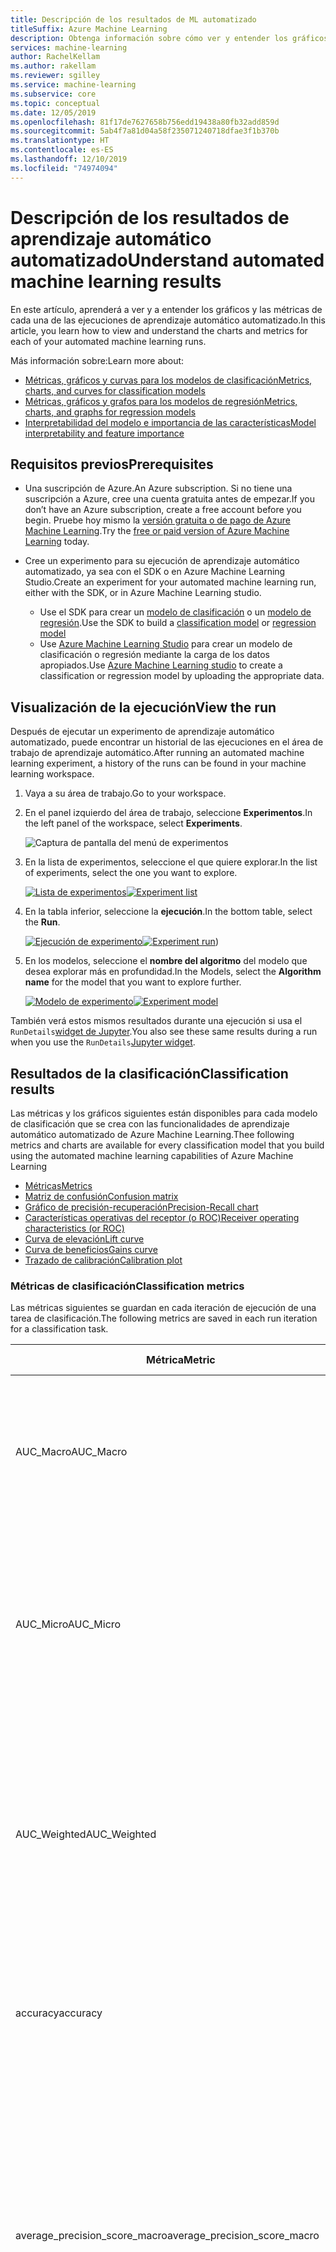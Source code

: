 ```yaml
---
title: Descripción de los resultados de ML automatizado
titleSuffix: Azure Machine Learning
description: Obtenga información sobre cómo ver y entender los gráficos y las métricas de cada una de las ejecuciones de aprendizaje automático automatizado.
services: machine-learning
author: RachelKellam
ms.author: rakellam
ms.reviewer: sgilley
ms.service: machine-learning
ms.subservice: core
ms.topic: conceptual
ms.date: 12/05/2019
ms.openlocfilehash: 81f17de7627658b756edd19438a80fb32add859d
ms.sourcegitcommit: 5ab4f7a81d04a58f235071240718dfae3f1b370b
ms.translationtype: HT
ms.contentlocale: es-ES
ms.lasthandoff: 12/10/2019
ms.locfileid: "74974094"
---
```

# <a name="understand-automated-machine-learning-results"></a><span data-ttu-id="3126a-103">Descripción de los resultados de aprendizaje automático automatizado</span><span class="sxs-lookup"><span data-stu-id="3126a-103">Understand automated machine learning results</span></span>

<span data-ttu-id="3126a-104">En este artículo, aprenderá a ver y a entender los gráficos y las métricas de cada una de las ejecuciones de aprendizaje automático automatizado.</span><span class="sxs-lookup"><span data-stu-id="3126a-104">In this article, you learn how to view and understand the charts and metrics for each of your automated machine learning runs.</span></span> 

<span data-ttu-id="3126a-105">Más información sobre:</span><span class="sxs-lookup"><span data-stu-id="3126a-105">Learn more about:</span></span>
+ [<span data-ttu-id="3126a-106">Métricas, gráficos y curvas para los modelos de clasificación</span><span class="sxs-lookup"><span data-stu-id="3126a-106">Metrics, charts, and curves for classification models</span></span>](#classification)
+ [<span data-ttu-id="3126a-107">Métricas, gráficos y grafos para los modelos de regresión</span><span class="sxs-lookup"><span data-stu-id="3126a-107">Metrics, charts, and graphs for regression models</span></span>](#regression)
+ [<span data-ttu-id="3126a-108">Interpretabilidad del modelo e importancia de las características</span><span class="sxs-lookup"><span data-stu-id="3126a-108">Model interpretability and feature importance</span></span>](#explain-model)

## <a name="prerequisites"></a><span data-ttu-id="3126a-109">Requisitos previos</span><span class="sxs-lookup"><span data-stu-id="3126a-109">Prerequisites</span></span>

* <span data-ttu-id="3126a-110">Una suscripción de Azure.</span><span class="sxs-lookup"><span data-stu-id="3126a-110">An Azure subscription.</span></span> <span data-ttu-id="3126a-111">Si no tiene una suscripción a Azure, cree una cuenta gratuita antes de empezar.</span><span class="sxs-lookup"><span data-stu-id="3126a-111">If you don’t have an Azure subscription, create a free account before you begin.</span></span> <span data-ttu-id="3126a-112">Pruebe hoy mismo la [versión gratuita o de pago de Azure Machine Learning](https://aka.ms/AMLFree).</span><span class="sxs-lookup"><span data-stu-id="3126a-112">Try the [free or paid version of Azure Machine Learning](https://aka.ms/AMLFree) today.</span></span>

* <span data-ttu-id="3126a-113">Cree un experimento para su ejecución de aprendizaje automático automatizado, ya sea con el SDK o en Azure Machine Learning Studio.</span><span class="sxs-lookup"><span data-stu-id="3126a-113">Create an experiment for your automated machine learning run, either with the SDK, or in Azure Machine Learning studio.</span></span>

    * <span data-ttu-id="3126a-114">Use el SDK para crear un [modelo de clasificación](how-to-auto-train-remote.md) o un [modelo de regresión](tutorial-auto-train-models.md).</span><span class="sxs-lookup"><span data-stu-id="3126a-114">Use the SDK to build a [classification model](how-to-auto-train-remote.md) or [regression model](tutorial-auto-train-models.md)</span></span>
    * <span data-ttu-id="3126a-115">Use [Azure Machine Learning Studio](how-to-create-portal-experiments.md) para crear un modelo de clasificación o regresión mediante la carga de los datos apropiados.</span><span class="sxs-lookup"><span data-stu-id="3126a-115">Use [Azure Machine Learning studio](how-to-create-portal-experiments.md) to create a classification or regression model by uploading the appropriate data.</span></span>

## <a name="view-the-run"></a><span data-ttu-id="3126a-116">Visualización de la ejecución</span><span class="sxs-lookup"><span data-stu-id="3126a-116">View the run</span></span>

<span data-ttu-id="3126a-117">Después de ejecutar un experimento de aprendizaje automático automatizado, puede encontrar un historial de las ejecuciones en el área de trabajo de aprendizaje automático.</span><span class="sxs-lookup"><span data-stu-id="3126a-117">After running an automated machine learning experiment, a history of the runs can be found in your machine learning workspace.</span></span> 

1. <span data-ttu-id="3126a-118">Vaya a su área de trabajo.</span><span class="sxs-lookup"><span data-stu-id="3126a-118">Go to your workspace.</span></span>

1. <span data-ttu-id="3126a-119">En el panel izquierdo del área de trabajo, seleccione **Experimentos**.</span><span class="sxs-lookup"><span data-stu-id="3126a-119">In the left panel of the workspace, select **Experiments**.</span></span>

   ![Captura de pantalla del menú de experimentos](./media/how-to-understand-automated-ml/azure-machine-learning-auto-ml-experiment-menu.png)

1. <span data-ttu-id="3126a-121">En la lista de experimentos, seleccione el que quiere explorar.</span><span class="sxs-lookup"><span data-stu-id="3126a-121">In the list of experiments, select the one you want to explore.</span></span>

   <span data-ttu-id="3126a-122">[![Lista de experimentos](./media/how-to-understand-automated-ml/azure-machine-learning-auto-ml-experiment-list.png)](./media/how-to-understand-automated-ml/azure-machine-learning-auto-ml-experiment-list-expanded.png)</span><span class="sxs-lookup"><span data-stu-id="3126a-122">[![Experiment list](./media/how-to-understand-automated-ml/azure-machine-learning-auto-ml-experiment-list.png)](./media/how-to-understand-automated-ml/azure-machine-learning-auto-ml-experiment-list-expanded.png)</span></span>

1. <span data-ttu-id="3126a-123">En la tabla inferior, seleccione la **ejecución**.</span><span class="sxs-lookup"><span data-stu-id="3126a-123">In the bottom table, select the **Run**.</span></span>

   <span data-ttu-id="3126a-124">[![Ejecución de experimento](./media/how-to-understand-automated-ml/azure-machine-learning-auto-ml-experiment-run.png)](./media/how-to-understand-automated-ml/azure-machine-learning-auto-ml-experiment-run-expanded.png)</span><span class="sxs-lookup"><span data-stu-id="3126a-124">[![Experiment run](./media/how-to-understand-automated-ml/azure-machine-learning-auto-ml-experiment-run.png)](./media/how-to-understand-automated-ml/azure-machine-learning-auto-ml-experiment-run-expanded.png))</span></span>

1. <span data-ttu-id="3126a-125">En los modelos, seleccione el **nombre del algoritmo** del modelo que desea explorar más en profundidad.</span><span class="sxs-lookup"><span data-stu-id="3126a-125">In the Models, select the **Algorithm name** for the model that you want to explore further.</span></span>

   <span data-ttu-id="3126a-126">[![Modelo de experimento](./media/how-to-understand-automated-ml/azure-machine-learning-auto-ml-experiment-model.png)](./media/how-to-understand-automated-ml/azure-machine-learning-auto-ml-experiment-model-expanded.png)</span><span class="sxs-lookup"><span data-stu-id="3126a-126">[![Experiment model](./media/how-to-understand-automated-ml/azure-machine-learning-auto-ml-experiment-model.png)](./media/how-to-understand-automated-ml/azure-machine-learning-auto-ml-experiment-model-expanded.png)</span></span>

<span data-ttu-id="3126a-127">También verá estos mismos resultados durante una ejecución si usa el `RunDetails`[widget de Jupyter](https://docs.microsoft.com/python/api/azureml-widgets/azureml.widgets?view=azure-ml-py).</span><span class="sxs-lookup"><span data-stu-id="3126a-127">You also see these same results during a run when you use the `RunDetails`[Jupyter widget](https://docs.microsoft.com/python/api/azureml-widgets/azureml.widgets?view=azure-ml-py).</span></span>

## <a name="classification"></a> <span data-ttu-id="3126a-128">Resultados de la clasificación</span><span class="sxs-lookup"><span data-stu-id="3126a-128">Classification results</span></span>

<span data-ttu-id="3126a-129">Las métricas y los gráficos siguientes están disponibles para cada modelo de clasificación que se crea con las funcionalidades de aprendizaje automático automatizado de Azure Machine Learning.</span><span class="sxs-lookup"><span data-stu-id="3126a-129">Thee following metrics and charts are available for every classification model that you build using the automated machine learning capabilities of Azure Machine Learning</span></span>

+ [<span data-ttu-id="3126a-130">Métricas</span><span class="sxs-lookup"><span data-stu-id="3126a-130">Metrics</span></span>](#classification-metrics)
+ [<span data-ttu-id="3126a-131">Matriz de confusión</span><span class="sxs-lookup"><span data-stu-id="3126a-131">Confusion matrix</span></span>](#confusion-matrix)
+ [<span data-ttu-id="3126a-132">Gráfico de precisión-recuperación</span><span class="sxs-lookup"><span data-stu-id="3126a-132">Precision-Recall chart</span></span>](#precision-recall-chart)
+ [<span data-ttu-id="3126a-133">Características operativas del receptor (o ROC)</span><span class="sxs-lookup"><span data-stu-id="3126a-133">Receiver operating characteristics (or ROC)</span></span>](#roc)
+ [<span data-ttu-id="3126a-134">Curva de elevación</span><span class="sxs-lookup"><span data-stu-id="3126a-134">Lift curve</span></span>](#lift-curve)
+ [<span data-ttu-id="3126a-135">Curva de beneficios</span><span class="sxs-lookup"><span data-stu-id="3126a-135">Gains curve</span></span>](#gains-curve)
+ [<span data-ttu-id="3126a-136">Trazado de calibración</span><span class="sxs-lookup"><span data-stu-id="3126a-136">Calibration plot</span></span>](#calibration-plot)

### <a name="classification-metrics"></a><span data-ttu-id="3126a-137">Métricas de clasificación</span><span class="sxs-lookup"><span data-stu-id="3126a-137">Classification metrics</span></span>

<span data-ttu-id="3126a-138">Las métricas siguientes se guardan en cada iteración de ejecución de una tarea de clasificación.</span><span class="sxs-lookup"><span data-stu-id="3126a-138">The following metrics are saved in each run iteration for a classification task.</span></span>

|<span data-ttu-id="3126a-139">Métrica</span><span class="sxs-lookup"><span data-stu-id="3126a-139">Metric</span></span>|<span data-ttu-id="3126a-140">DESCRIPCIÓN</span><span class="sxs-lookup"><span data-stu-id="3126a-140">Description</span></span>|<span data-ttu-id="3126a-141">Cálculo</span><span class="sxs-lookup"><span data-stu-id="3126a-141">Calculation</span></span>|<span data-ttu-id="3126a-142">Parámetros adicionales</span><span class="sxs-lookup"><span data-stu-id="3126a-142">Extra Parameters</span></span>
--|--|--|--|
<span data-ttu-id="3126a-143">AUC_Macro</span><span class="sxs-lookup"><span data-stu-id="3126a-143">AUC_Macro</span></span>| <span data-ttu-id="3126a-144">AUC es el área bajo la Curva de característica operativa del receptor.</span><span class="sxs-lookup"><span data-stu-id="3126a-144">AUC is the Area under the Receiver Operating Characteristic Curve.</span></span> <span data-ttu-id="3126a-145">Macro es la media aritmética del parámetro AUC para cada clase.</span><span class="sxs-lookup"><span data-stu-id="3126a-145">Macro is the arithmetic mean of the AUC for each class.</span></span>  | [<span data-ttu-id="3126a-146">Cálculo</span><span class="sxs-lookup"><span data-stu-id="3126a-146">Calculation</span></span>](https://scikit-learn.org/stable/modules/generated/sklearn.metrics.roc_auc_score.html) | <span data-ttu-id="3126a-147">average="macro"</span><span class="sxs-lookup"><span data-stu-id="3126a-147">average="macro"</span></span>|
<span data-ttu-id="3126a-148">AUC_Micro</span><span class="sxs-lookup"><span data-stu-id="3126a-148">AUC_Micro</span></span>| <span data-ttu-id="3126a-149">AUC es el área bajo la Curva de característica operativa del receptor.</span><span class="sxs-lookup"><span data-stu-id="3126a-149">AUC is the Area under the Receiver Operating Characteristic Curve.</span></span> <span data-ttu-id="3126a-150">Micro se calcula de forma global mediante la combinación de los verdaderos positivos y los falsos positivos de cada clase.</span><span class="sxs-lookup"><span data-stu-id="3126a-150">Micro is computed globally by combining the true positives and false positives from each class.</span></span>| [<span data-ttu-id="3126a-151">Cálculo</span><span class="sxs-lookup"><span data-stu-id="3126a-151">Calculation</span></span>](https://scikit-learn.org/stable/modules/generated/sklearn.metrics.roc_auc_score.html) | <span data-ttu-id="3126a-152">average="micro"</span><span class="sxs-lookup"><span data-stu-id="3126a-152">average="micro"</span></span>|
<span data-ttu-id="3126a-153">AUC_Weighted</span><span class="sxs-lookup"><span data-stu-id="3126a-153">AUC_Weighted</span></span>  | <span data-ttu-id="3126a-154">AUC es el área bajo la Curva de característica operativa del receptor.</span><span class="sxs-lookup"><span data-stu-id="3126a-154">AUC is the Area under the Receiver Operating Characteristic Curve.</span></span> <span data-ttu-id="3126a-155">Weighted es la media aritmética de la puntuación para cada clase, ponderada por el número de instancias verdaderas en cada clase.</span><span class="sxs-lookup"><span data-stu-id="3126a-155">Weighted is the arithmetic mean of the score for each class, weighted by the number of true instances in each class.</span></span>| [<span data-ttu-id="3126a-156">Cálculo</span><span class="sxs-lookup"><span data-stu-id="3126a-156">Calculation</span></span>](https://scikit-learn.org/stable/modules/generated/sklearn.metrics.roc_auc_score.html)|<span data-ttu-id="3126a-157">average="weighted"</span><span class="sxs-lookup"><span data-stu-id="3126a-157">average="weighted"</span></span>
<span data-ttu-id="3126a-158">accuracy</span><span class="sxs-lookup"><span data-stu-id="3126a-158">accuracy</span></span>|<span data-ttu-id="3126a-159">La precisión es el porcentaje de las etiquetas de predicción que coinciden exactamente con las etiquetas verdaderas.</span><span class="sxs-lookup"><span data-stu-id="3126a-159">Accuracy is the percent of predicted labels that exactly match the true labels.</span></span> |[<span data-ttu-id="3126a-160">Cálculo</span><span class="sxs-lookup"><span data-stu-id="3126a-160">Calculation</span></span>](https://scikit-learn.org/stable/modules/generated/sklearn.metrics.accuracy_score.html) |<span data-ttu-id="3126a-161">None</span><span class="sxs-lookup"><span data-stu-id="3126a-161">None</span></span>|
<span data-ttu-id="3126a-162">average_precision_score_macro</span><span class="sxs-lookup"><span data-stu-id="3126a-162">average_precision_score_macro</span></span>|<span data-ttu-id="3126a-163">La precisión promedio resume una curva de precisión-recuperación como la media ponderada de las precisiones conseguidas en cada umbral, donde el aumento de la recuperación del umbral anterior se usa como peso.</span><span class="sxs-lookup"><span data-stu-id="3126a-163">Average precision summarizes a precision-recall curve as the weighted mean of precisions achieved at each threshold, with the increase in recall from the previous threshold used as the weight.</span></span> <span data-ttu-id="3126a-164">Macro es la media aritmética de la puntuación de precisión media de cada clase.</span><span class="sxs-lookup"><span data-stu-id="3126a-164">Macro is the arithmetic mean of the average precision score of each class.</span></span>|[<span data-ttu-id="3126a-165">Cálculo</span><span class="sxs-lookup"><span data-stu-id="3126a-165">Calculation</span></span>](https://scikit-learn.org/stable/modules/generated/sklearn.metrics.average_precision_score.html)|<span data-ttu-id="3126a-166">average="macro"</span><span class="sxs-lookup"><span data-stu-id="3126a-166">average="macro"</span></span>|
<span data-ttu-id="3126a-167">average_precision_score_micro</span><span class="sxs-lookup"><span data-stu-id="3126a-167">average_precision_score_micro</span></span>|<span data-ttu-id="3126a-168">La precisión promedio resume una curva de precisión-recuperación como la media ponderada de las precisiones conseguidas en cada umbral, donde el aumento de la recuperación del umbral anterior se usa como peso.</span><span class="sxs-lookup"><span data-stu-id="3126a-168">Average precision summarizes a precision-recall curve as the weighted mean of precisions achieved at each threshold, with the increase in recall from the previous threshold used as the weight.</span></span> <span data-ttu-id="3126a-169">Micro se calcula de forma global mediante la combinación de los verdaderos positivos y los falsos positivos en cada límite.</span><span class="sxs-lookup"><span data-stu-id="3126a-169">Micro is computed globally by combining the true positives and false positives at each cutoff.</span></span>|[<span data-ttu-id="3126a-170">Cálculo</span><span class="sxs-lookup"><span data-stu-id="3126a-170">Calculation</span></span>](https://scikit-learn.org/stable/modules/generated/sklearn.metrics.average_precision_score.html)|<span data-ttu-id="3126a-171">average="micro"</span><span class="sxs-lookup"><span data-stu-id="3126a-171">average="micro"</span></span>|
<span data-ttu-id="3126a-172">average_precision_score_weighted</span><span class="sxs-lookup"><span data-stu-id="3126a-172">average_precision_score_weighted</span></span>|<span data-ttu-id="3126a-173">La precisión promedio resume una curva de precisión-recuperación como la media ponderada de las precisiones conseguidas en cada umbral, donde el aumento de la recuperación del umbral anterior se usa como peso.</span><span class="sxs-lookup"><span data-stu-id="3126a-173">Average precision summarizes a precision-recall curve as the weighted mean of precisions achieved at each threshold, with the increase in recall from the previous threshold used as the weight.</span></span> <span data-ttu-id="3126a-174">Weighted es la media aritmética de la puntuación de precisión promedio para cada clase, ponderada por el número de instancias verdaderas en cada clase.</span><span class="sxs-lookup"><span data-stu-id="3126a-174">Weighted is the arithmetic mean of the average precision score for each class, weighted by the number of true instances in each class.</span></span>|[<span data-ttu-id="3126a-175">Cálculo</span><span class="sxs-lookup"><span data-stu-id="3126a-175">Calculation</span></span>](https://scikit-learn.org/stable/modules/generated/sklearn.metrics.average_precision_score.html)|<span data-ttu-id="3126a-176">average="weighted"</span><span class="sxs-lookup"><span data-stu-id="3126a-176">average="weighted"</span></span>|
<span data-ttu-id="3126a-177">balanced_accuracy</span><span class="sxs-lookup"><span data-stu-id="3126a-177">balanced_accuracy</span></span>|<span data-ttu-id="3126a-178">La precisión equilibrada es la media aritmética de recuperación para cada clase.</span><span class="sxs-lookup"><span data-stu-id="3126a-178">Balanced accuracy is the arithmetic mean of recall for each class.</span></span>|[<span data-ttu-id="3126a-179">Cálculo</span><span class="sxs-lookup"><span data-stu-id="3126a-179">Calculation</span></span>](https://scikit-learn.org/stable/modules/generated/sklearn.metrics.recall_score.html)|<span data-ttu-id="3126a-180">average="macro"</span><span class="sxs-lookup"><span data-stu-id="3126a-180">average="macro"</span></span>|
<span data-ttu-id="3126a-181">f1_score_macro</span><span class="sxs-lookup"><span data-stu-id="3126a-181">f1_score_macro</span></span>|<span data-ttu-id="3126a-182">La puntuación F1 es la media armónica de precisión y recuperación.</span><span class="sxs-lookup"><span data-stu-id="3126a-182">F1 score is the harmonic mean of precision and recall.</span></span> <span data-ttu-id="3126a-183">Macro es la media aritmética de la puntuación F1 para cada clase.</span><span class="sxs-lookup"><span data-stu-id="3126a-183">Macro is the arithmetic mean of F1 score for each class.</span></span>|[<span data-ttu-id="3126a-184">Cálculo</span><span class="sxs-lookup"><span data-stu-id="3126a-184">Calculation</span></span>](https://scikit-learn.org/stable/modules/generated/sklearn.metrics.f1_score.html)|<span data-ttu-id="3126a-185">average="macro"</span><span class="sxs-lookup"><span data-stu-id="3126a-185">average="macro"</span></span>|
<span data-ttu-id="3126a-186">f1_score_micro</span><span class="sxs-lookup"><span data-stu-id="3126a-186">f1_score_micro</span></span>|<span data-ttu-id="3126a-187">La puntuación F1 es la media armónica de precisión y recuperación.</span><span class="sxs-lookup"><span data-stu-id="3126a-187">F1 score is the harmonic mean of precision and recall.</span></span> <span data-ttu-id="3126a-188">Micro se calcula de forma global mediante el recuento del total de verdaderos positivos, falsos negativos y falsos positivos.</span><span class="sxs-lookup"><span data-stu-id="3126a-188">Micro is computed globally by counting the total true positives, false negatives, and false positives.</span></span>|[<span data-ttu-id="3126a-189">Cálculo</span><span class="sxs-lookup"><span data-stu-id="3126a-189">Calculation</span></span>](https://scikit-learn.org/stable/modules/generated/sklearn.metrics.f1_score.html)|<span data-ttu-id="3126a-190">average="micro"</span><span class="sxs-lookup"><span data-stu-id="3126a-190">average="micro"</span></span>|
<span data-ttu-id="3126a-191">f1_score_weighted</span><span class="sxs-lookup"><span data-stu-id="3126a-191">f1_score_weighted</span></span>|<span data-ttu-id="3126a-192">La puntuación F1 es la media armónica de precisión y recuperación.</span><span class="sxs-lookup"><span data-stu-id="3126a-192">F1 score is the harmonic mean of precision and recall.</span></span> <span data-ttu-id="3126a-193">Media ponderada por frecuencia de clase de la puntuación F1 para cada clase.</span><span class="sxs-lookup"><span data-stu-id="3126a-193">Weighted mean by class frequency of F1 score for each class</span></span>|[<span data-ttu-id="3126a-194">Cálculo</span><span class="sxs-lookup"><span data-stu-id="3126a-194">Calculation</span></span>](https://scikit-learn.org/stable/modules/generated/sklearn.metrics.f1_score.html)|<span data-ttu-id="3126a-195">average="weighted"</span><span class="sxs-lookup"><span data-stu-id="3126a-195">average="weighted"</span></span>|
<span data-ttu-id="3126a-196">log_loss</span><span class="sxs-lookup"><span data-stu-id="3126a-196">log_loss</span></span>|<span data-ttu-id="3126a-197">Se trata de la función de pérdida que se usa en la regresión logística (multinomial) y sus extensiones como las redes neuronales, definida como la verosimilitud logarítmica negativa de las etiquetas verdaderas, dadas las predicciones de un clasificador probabilístico.</span><span class="sxs-lookup"><span data-stu-id="3126a-197">This is the loss function used in (multinomial) logistic regression and extensions of it such as neural networks, defined as the negative log-likelihood of the true labels given a probabilistic classifier’s predictions.</span></span> <span data-ttu-id="3126a-198">Para un ejemplo único con la etiqueta verdadera yt en {0,1} y la probabilidad estimada yp de que yt = 1, la pérdida logarítmica es -log P(yt&#124;yp) = -(yt log(yp) + (1 - yt) log(1 - yp)).</span><span class="sxs-lookup"><span data-stu-id="3126a-198">For a single sample with true label yt in {0,1} and estimated probability yp that yt = 1, the log loss is -log P(yt&#124;yp) = -(yt log(yp) + (1 - yt) log(1 - yp)).</span></span>|[<span data-ttu-id="3126a-199">Cálculo</span><span class="sxs-lookup"><span data-stu-id="3126a-199">Calculation</span></span>](https://scikit-learn.org/stable/modules/generated/sklearn.metrics.log_loss.html)|<span data-ttu-id="3126a-200">None</span><span class="sxs-lookup"><span data-stu-id="3126a-200">None</span></span>|
<span data-ttu-id="3126a-201">norm_macro_recall</span><span class="sxs-lookup"><span data-stu-id="3126a-201">norm_macro_recall</span></span>|<span data-ttu-id="3126a-202">La recuperación de macro normalizada es la recuperación de macro que se ha normalizado para que el rendimiento aleatorio tenga una puntuación de 0 y el rendimiento perfecto una puntuación de 1.</span><span class="sxs-lookup"><span data-stu-id="3126a-202">Normalized Macro Recall is Macro Recall normalized so that random performance has a score of 0 and perfect performance has a score of 1.</span></span> <span data-ttu-id="3126a-203">Esto se logra mediante norm_macro_recall := (recall_score_macro - R)/(1 - R), donde R es el valor esperado de recall_score_macro para las predicciones aleatorias (es decir, R=0,5 para clasificación binaria y R=(1/C) para problemas de clasificación de clase C).</span><span class="sxs-lookup"><span data-stu-id="3126a-203">This is achieved by norm_macro_recall := (recall_score_macro - R)/(1 - R), where R is the expected value of recall_score_macro for random predictions (i.e., R=0.5 for binary classification and R=(1/C) for C-class classification problems).</span></span>|[<span data-ttu-id="3126a-204">Cálculo</span><span class="sxs-lookup"><span data-stu-id="3126a-204">Calculation</span></span>](https://scikit-learn.org/stable/modules/generated/sklearn.metrics.recall_score.html)|<span data-ttu-id="3126a-205">average = "macro"</span><span class="sxs-lookup"><span data-stu-id="3126a-205">average = "macro"</span></span> |
<span data-ttu-id="3126a-206">precision_score_macro</span><span class="sxs-lookup"><span data-stu-id="3126a-206">precision_score_macro</span></span>|<span data-ttu-id="3126a-207">La precisión es el porcentaje de elementos con predicción positiva que están etiquetados correctamente.</span><span class="sxs-lookup"><span data-stu-id="3126a-207">Precision is the percent of positively predicted elements that are correctly labeled.</span></span> <span data-ttu-id="3126a-208">Macro es la media aritmética de la precisión para cada clase.</span><span class="sxs-lookup"><span data-stu-id="3126a-208">Macro is the arithmetic mean of precision for each class.</span></span>|[<span data-ttu-id="3126a-209">Cálculo</span><span class="sxs-lookup"><span data-stu-id="3126a-209">Calculation</span></span>](https://scikit-learn.org/stable/modules/generated/sklearn.metrics.precision_score.html)|<span data-ttu-id="3126a-210">average="macro"</span><span class="sxs-lookup"><span data-stu-id="3126a-210">average="macro"</span></span>|
<span data-ttu-id="3126a-211">precision_score_micro</span><span class="sxs-lookup"><span data-stu-id="3126a-211">precision_score_micro</span></span>|<span data-ttu-id="3126a-212">La precisión es el porcentaje de elementos con predicción positiva que están etiquetados correctamente.</span><span class="sxs-lookup"><span data-stu-id="3126a-212">Precision is the percent of positively predicted elements that are correctly labeled.</span></span> <span data-ttu-id="3126a-213">Micro se calcula de forma global mediante el recuento del total de verdaderos positivos y falsos positivos.</span><span class="sxs-lookup"><span data-stu-id="3126a-213">Micro is computed globally by counting the total true positives and false positives.</span></span>|[<span data-ttu-id="3126a-214">Cálculo</span><span class="sxs-lookup"><span data-stu-id="3126a-214">Calculation</span></span>](https://scikit-learn.org/stable/modules/generated/sklearn.metrics.precision_score.html)|<span data-ttu-id="3126a-215">average="micro"</span><span class="sxs-lookup"><span data-stu-id="3126a-215">average="micro"</span></span>|
<span data-ttu-id="3126a-216">precision_score_weighted</span><span class="sxs-lookup"><span data-stu-id="3126a-216">precision_score_weighted</span></span>|<span data-ttu-id="3126a-217">La precisión es el porcentaje de elementos con predicción positiva que están etiquetados correctamente.</span><span class="sxs-lookup"><span data-stu-id="3126a-217">Precision is the percent of positively predicted elements that are correctly labeled.</span></span> <span data-ttu-id="3126a-218">Weighted es la media aritmética de la precisión para cada clase, ponderada por el número de instancias verdaderas en cada clase.</span><span class="sxs-lookup"><span data-stu-id="3126a-218">Weighted is the arithmetic mean of precision for each class, weighted by number of true instances in each class.</span></span>|[<span data-ttu-id="3126a-219">Cálculo</span><span class="sxs-lookup"><span data-stu-id="3126a-219">Calculation</span></span>](https://scikit-learn.org/stable/modules/generated/sklearn.metrics.precision_score.html)|<span data-ttu-id="3126a-220">average="weighted"</span><span class="sxs-lookup"><span data-stu-id="3126a-220">average="weighted"</span></span>|
<span data-ttu-id="3126a-221">recall_score_macro</span><span class="sxs-lookup"><span data-stu-id="3126a-221">recall_score_macro</span></span>|<span data-ttu-id="3126a-222">La coincidencia es el porcentaje de elementos de una clase determinada que están correctamente etiquetados.</span><span class="sxs-lookup"><span data-stu-id="3126a-222">Recall is the percent of correctly labeled elements of a certain class.</span></span> <span data-ttu-id="3126a-223">Macro es la media aritmética de la recuperación para cada clase.</span><span class="sxs-lookup"><span data-stu-id="3126a-223">Macro is the arithmetic mean of recall for each class.</span></span>|[<span data-ttu-id="3126a-224">Cálculo</span><span class="sxs-lookup"><span data-stu-id="3126a-224">Calculation</span></span>](https://scikit-learn.org/stable/modules/generated/sklearn.metrics.recall_score.html)|<span data-ttu-id="3126a-225">average="macro"</span><span class="sxs-lookup"><span data-stu-id="3126a-225">average="macro"</span></span>|
<span data-ttu-id="3126a-226">recall_score_micro</span><span class="sxs-lookup"><span data-stu-id="3126a-226">recall_score_micro</span></span>|<span data-ttu-id="3126a-227">La coincidencia es el porcentaje de elementos de una clase determinada que están correctamente etiquetados.</span><span class="sxs-lookup"><span data-stu-id="3126a-227">Recall is the percent of correctly labeled elements of a certain class.</span></span> <span data-ttu-id="3126a-228">Micro se calcula de forma global mediante el recuento del total de verdaderos positivos, falsos negativos y falsos positivos.</span><span class="sxs-lookup"><span data-stu-id="3126a-228">Micro is computed globally by counting the total true positives, false negatives and false positives</span></span>|[<span data-ttu-id="3126a-229">Cálculo</span><span class="sxs-lookup"><span data-stu-id="3126a-229">Calculation</span></span>](https://scikit-learn.org/stable/modules/generated/sklearn.metrics.recall_score.html)|<span data-ttu-id="3126a-230">average="micro"</span><span class="sxs-lookup"><span data-stu-id="3126a-230">average="micro"</span></span>|
<span data-ttu-id="3126a-231">recall_score_weighted</span><span class="sxs-lookup"><span data-stu-id="3126a-231">recall_score_weighted</span></span>|<span data-ttu-id="3126a-232">La coincidencia es el porcentaje de elementos de una clase determinada que están correctamente etiquetados.</span><span class="sxs-lookup"><span data-stu-id="3126a-232">Recall is the percent of correctly labeled elements of a certain class.</span></span> <span data-ttu-id="3126a-233">Weighted es la media aritmética de la recuperación para cada clase, ponderada por el número de instancias verdaderas en cada clase.</span><span class="sxs-lookup"><span data-stu-id="3126a-233">Weighted is the arithmetic mean of recall for each class, weighted by number of true instances in each class.</span></span>|[<span data-ttu-id="3126a-234">Cálculo</span><span class="sxs-lookup"><span data-stu-id="3126a-234">Calculation</span></span>](https://scikit-learn.org/stable/modules/generated/sklearn.metrics.recall_score.html)|<span data-ttu-id="3126a-235">average="weighted"</span><span class="sxs-lookup"><span data-stu-id="3126a-235">average="weighted"</span></span>|
<span data-ttu-id="3126a-236">weighted_accuracy</span><span class="sxs-lookup"><span data-stu-id="3126a-236">weighted_accuracy</span></span>|<span data-ttu-id="3126a-237">La precisión ponderada es la precisión donde el peso asignado a cada ejemplo es igual a la proporción de instancias verdaderas en la clase real de ese ejemplo.</span><span class="sxs-lookup"><span data-stu-id="3126a-237">Weighted accuracy is accuracy where the weight given to each example is equal to the proportion of true instances in that example's true class.</span></span>|[<span data-ttu-id="3126a-238">Cálculo</span><span class="sxs-lookup"><span data-stu-id="3126a-238">Calculation</span></span>](https://scikit-learn.org/stable/modules/generated/sklearn.metrics.accuracy_score.html)|<span data-ttu-id="3126a-239">sample_weight es un vector igual a la proporción de esa clase para cada elemento en el destino</span><span class="sxs-lookup"><span data-stu-id="3126a-239">sample_weight is a vector equal to the proportion of that class for each element in the target</span></span>|
<a name="confusion-matrix"></a>
### <a name="confusion-matrix"></a><span data-ttu-id="3126a-240">Matriz de confusión</span><span class="sxs-lookup"><span data-stu-id="3126a-240">Confusion matrix</span></span>
#### <a name="what-is-a-confusion-matrix"></a><span data-ttu-id="3126a-241">¿Qué es una matriz de confusión?</span><span class="sxs-lookup"><span data-stu-id="3126a-241">What is a confusion matrix?</span></span>
<span data-ttu-id="3126a-242">Una matriz de confusión se usa para describir el rendimiento de un modelo de clasificación.</span><span class="sxs-lookup"><span data-stu-id="3126a-242">A confusion matrix is used to describe the performance of a classification model.</span></span> <span data-ttu-id="3126a-243">Cada fila muestra las instancias de la clase verdadera o real en su conjunto de datos, y cada columna representa las instancias de la clase prevista por el modelo.</span><span class="sxs-lookup"><span data-stu-id="3126a-243">Each row displays the instances of the true, or actual class in your dataset, and each column represents the instances of the class that was predicted by the model.</span></span> 

#### <a name="what-does-automated-ml-do-with-the-confusion-matrix"></a><span data-ttu-id="3126a-244">¿Qué hace ML automatizado con la matriz de confusión?</span><span class="sxs-lookup"><span data-stu-id="3126a-244">What does automated ML do with the confusion matrix?</span></span>
<span data-ttu-id="3126a-245">Por problemas de clasificación, Azure Machine Learning proporciona automáticamente una matriz de confusión para cada modelo que se crea.</span><span class="sxs-lookup"><span data-stu-id="3126a-245">For classification problems, Azure Machine Learning automatically provides a confusion matrix for each model that is built.</span></span> <span data-ttu-id="3126a-246">Para cada matriz de confusión, ML automatizado mostrará la frecuencia de cada etiqueta de predicción (columna) en comparación con la etiqueta verdadera (fila).</span><span class="sxs-lookup"><span data-stu-id="3126a-246">For each confusion matrix, automated ML will show the frequency of each predicted label (column) compared against the true label (row).</span></span> <span data-ttu-id="3126a-247">Cuanto más oscuro sea el color, mayor será el número de la parte concreta de la matriz.</span><span class="sxs-lookup"><span data-stu-id="3126a-247">The darker the color, the higher the count in that particular part of the matrix.</span></span> 

#### <a name="what-does-a-good-model-look-like"></a><span data-ttu-id="3126a-248">¿Qué aspecto tiene un buen modelo?</span><span class="sxs-lookup"><span data-stu-id="3126a-248">What does a good model look like?</span></span>
<span data-ttu-id="3126a-249">Comparamos el valor real del conjunto de datos con los valores de predicción proporcionados por el modelo.</span><span class="sxs-lookup"><span data-stu-id="3126a-249">We are comparing the actual value of the dataset against the predicted values that the model gave.</span></span> <span data-ttu-id="3126a-250">Por ello, los modelos de Machine Learning son más precisos si el modelo tiene la mayoría de sus valores en la diagonal, lo que significa que el modelo predijo el valor correcto.</span><span class="sxs-lookup"><span data-stu-id="3126a-250">Because of this, machine learning models have higher accuracy if the model has most of its values along the diagonal, meaning the model predicted the correct value.</span></span> <span data-ttu-id="3126a-251">Si un modelo presenta desequilibrio de clases, la matriz de confusión ayudará a detectar un modelo sesgado.</span><span class="sxs-lookup"><span data-stu-id="3126a-251">If a model has class imbalance, the confusion matrix will help to detect a biased model.</span></span>

##### <a name="example-1-a-classification-model-with-poor-accuracy"></a><span data-ttu-id="3126a-252">Ejemplo 1: modelo de clasificación con baja precisión</span><span class="sxs-lookup"><span data-stu-id="3126a-252">Example 1: A classification model with poor accuracy</span></span>
![modelo de clasificación con baja precisión](./media/how-to-understand-automated-ml/azure-machine-learning-auto-ml-confusion-matrix1.png)

##### <a name="example-2-a-classification-model-with-high-accuracy"></a><span data-ttu-id="3126a-254">Ejemplo 2: modelo de clasificación con alta precisión</span><span class="sxs-lookup"><span data-stu-id="3126a-254">Example 2: A classification model with high accuracy</span></span> 
![modelo de clasificación con alta precisión](./media/how-to-understand-automated-ml/azure-machine-learning-auto-ml-confusion-matrix2.png)

##### <a name="example-3-a-classification-model-with-high-accuracy-and-high-bias-in-model-predictions"></a><span data-ttu-id="3126a-256">Ejemplo 3: modelo de clasificación con alta precisión y alto sesgo en predicciones de modelo</span><span class="sxs-lookup"><span data-stu-id="3126a-256">Example 3: A classification model with high accuracy and high bias in model predictions</span></span>
![modelo de clasificación con alta precisión y alto sesgo en predicciones de modelo](./media/how-to-understand-automated-ml/azure-machine-learning-auto-ml-biased-model.png)

<a name="precision-recall-chart"></a>
### <a name="precision-recall-chart"></a><span data-ttu-id="3126a-258">Gráfico de precisión-recuperación</span><span class="sxs-lookup"><span data-stu-id="3126a-258">Precision-recall chart</span></span>
#### <a name="what-is-a-precision-recall-chart"></a><span data-ttu-id="3126a-259">¿Qué es un gráfico de precisión-recuperación?</span><span class="sxs-lookup"><span data-stu-id="3126a-259">What is a precision-recall chart?</span></span>
<span data-ttu-id="3126a-260">La curva de precisión-recuperación muestra la relación entre la precisión y la recuperación de un modelo.</span><span class="sxs-lookup"><span data-stu-id="3126a-260">The precision-recall curve shows the relationship between precision and recall from a model.</span></span> <span data-ttu-id="3126a-261">El término "precisión" representa la capacidad de un modelo de etiquetar todas las instancias correctamente.</span><span class="sxs-lookup"><span data-stu-id="3126a-261">The term precision represents that ability for a model to label all instances correctly.</span></span> <span data-ttu-id="3126a-262">"Recuperación" representa la capacidad de un clasificador de buscar todas las instancias de una etiqueta determinada.</span><span class="sxs-lookup"><span data-stu-id="3126a-262">Recall represents the ability for a classifier to find all instances of a particular label.</span></span>

#### <a name="what-does-automated-ml-do-with-the-precision-recall-chart"></a><span data-ttu-id="3126a-263">¿Qué hace ML automatizado con el gráfico de precisión-recuperación?</span><span class="sxs-lookup"><span data-stu-id="3126a-263">What does automated ML do with the precision-recall chart?</span></span>

<span data-ttu-id="3126a-264">Con este gráfico, puede comparar las curvas de precisión-recuperación para cada modelo para determinar qué modelo tiene una relación aceptable entre la precisión y la recuperación para su problema empresarial en particular.</span><span class="sxs-lookup"><span data-stu-id="3126a-264">With this chart, you can compare the precision-recall curves for each model to determine which model has an acceptable relationship between precision and recall for your particular business problem.</span></span> <span data-ttu-id="3126a-265">En este gráfico se muestran la precisión-recuperación promedio macro, la precisión-recuperación promedio micro y la precisión-recuperación asociadas con todas las clases de un modelo.</span><span class="sxs-lookup"><span data-stu-id="3126a-265">This chart shows Macro Average Precision-Recall, Micro Average Precision-Recall, and the precision-recall associated with all classes for a model.</span></span> 

<span data-ttu-id="3126a-266">El promedio macro calculará la métrica independientemente de cada clase y, a continuación, hará la media, tratando todas las clases de forma equitativa.</span><span class="sxs-lookup"><span data-stu-id="3126a-266">Macro-average will compute the metric independently of each class and then take the average, treating all classes equally.</span></span> <span data-ttu-id="3126a-267">Sin embargo, el promedio micro agregará las contribuciones de todas las clases para calcular la media.</span><span class="sxs-lookup"><span data-stu-id="3126a-267">However, micro-average will aggregate the contributions of all the classes to compute the average.</span></span> <span data-ttu-id="3126a-268">El promedio micro es preferible si hay desequilibrio de clases en el conjunto de datos.</span><span class="sxs-lookup"><span data-stu-id="3126a-268">Micro-average is preferable if there is class imbalance present in the dataset.</span></span>

#### <a name="what-does-a-good-model-look-like"></a><span data-ttu-id="3126a-269">¿Qué aspecto tiene un buen modelo?</span><span class="sxs-lookup"><span data-stu-id="3126a-269">What does a good model look like?</span></span>
<span data-ttu-id="3126a-270">En función del objetivo del problema empresarial, la curva de precisión-recuperación ideal podría ser diferente.</span><span class="sxs-lookup"><span data-stu-id="3126a-270">Depending on the goal of the business problem, the ideal precision-recall curve could differ.</span></span> <span data-ttu-id="3126a-271">A continuación se proporcionan algunos ejemplos</span><span class="sxs-lookup"><span data-stu-id="3126a-271">Some examples are given below</span></span>

##### <a name="example-1-a-classification-model-with-low-precision-and-low-recall"></a><span data-ttu-id="3126a-272">Ejemplo 1: modelo de clasificación con baja precisión y baja recuperación</span><span class="sxs-lookup"><span data-stu-id="3126a-272">Example 1: A classification model with low precision and low recall</span></span>
![modelo de clasificación con baja precisión y baja recuperación](./media/how-to-understand-automated-ml/azure-machine-learning-auto-ml-precision-recall1.png)

##### <a name="example-2-a-classification-model-with-100-precision-and-100-recall"></a><span data-ttu-id="3126a-274">Ejemplo 2: modelo de clasificación con precisión del ~100 % y recuperación del ~100 %</span><span class="sxs-lookup"><span data-stu-id="3126a-274">Example 2: A classification model with ~100% precision and ~100% recall</span></span> 
<span data-ttu-id="3126a-275">![Modelo de clasificación con alta precisión y recuperación](./media/how-to-understand-automated-ml/azure-machine-learning-auto-ml-precision-recall2.png)
<a name="roc"></a></span><span class="sxs-lookup"><span data-stu-id="3126a-275">![A classification model high precision and recall](./media/how-to-understand-automated-ml/azure-machine-learning-auto-ml-precision-recall2.png)
<a name="roc"></a></span></span>
### <a name="roc-chart"></a><span data-ttu-id="3126a-276">Gráfico ROC</span><span class="sxs-lookup"><span data-stu-id="3126a-276">ROC chart</span></span>

#### <a name="what-is-a-roc-chart"></a><span data-ttu-id="3126a-277">¿Qué es un gráfico ROC?</span><span class="sxs-lookup"><span data-stu-id="3126a-277">What is a ROC chart?</span></span>
<span data-ttu-id="3126a-278">La característica operativa del receptor (o ROC) es un trazado de las etiquetas clasificadas correctamente frente a las etiquetas clasificadas incorrectamente para un modelo determinado.</span><span class="sxs-lookup"><span data-stu-id="3126a-278">Receiver operating characteristic (or ROC) is a plot of the correctly classified labels vs. the incorrectly classified labels for a particular model.</span></span> <span data-ttu-id="3126a-279">La curva ROC puede ser menos informativa al entrenar modelos en conjuntos de datos con gran sesgo, ya que no mostrará las etiquetas falsas positivas.</span><span class="sxs-lookup"><span data-stu-id="3126a-279">The ROC curve can be less informative when training models on datasets with high bias, as it will not show the false positive labels.</span></span>

#### <a name="what-does-automated-ml-do-with-the-roc-chart"></a><span data-ttu-id="3126a-280">¿Qué hace ML automatizado con el gráfico ROC?</span><span class="sxs-lookup"><span data-stu-id="3126a-280">What does automated ML do with the ROC chart?</span></span>
<span data-ttu-id="3126a-281">ML automatizado genera la precisión-recuperación promedio macro, la precisión-recuperación promedio micro y la precisión-recuperación asociadas con todas las clases de un modelo.</span><span class="sxs-lookup"><span data-stu-id="3126a-281">Automated ML generates Macro Average Precision-Recall, Micro Average Precision-Recall, and the precision-recall associated with all classes for a model.</span></span> 

<span data-ttu-id="3126a-282">El promedio macro calculará la métrica independientemente de cada clase y, a continuación, hará la media, tratando todas las clases de forma equitativa.</span><span class="sxs-lookup"><span data-stu-id="3126a-282">Macro-average will compute the metric independently of each class and then take the average, treating all classes equally.</span></span> <span data-ttu-id="3126a-283">Sin embargo, el promedio micro agregará las contribuciones de todas las clases para calcular la media.</span><span class="sxs-lookup"><span data-stu-id="3126a-283">However, micro-average will aggregate the contributions of all the classes to compute the average.</span></span> <span data-ttu-id="3126a-284">El promedio micro es preferible si hay desequilibrio de clases en el conjunto de datos.</span><span class="sxs-lookup"><span data-stu-id="3126a-284">Micro-average is preferable if there is class imbalance present in the dataset.</span></span>

#### <a name="what-does-a-good-model-look-like"></a><span data-ttu-id="3126a-285">¿Qué aspecto tiene un buen modelo?</span><span class="sxs-lookup"><span data-stu-id="3126a-285">What does a good model look like?</span></span>
<span data-ttu-id="3126a-286">Idealmente, el modelo tendrá el índice de verdaderos positivos más próximo al 100 % y el índice de falsos positivos más próximo al 0 %.</span><span class="sxs-lookup"><span data-stu-id="3126a-286">Ideally, the model will have closer to 100% true positive rate and closer to 0% false positive rate.</span></span> 

##### <a name="example-1-a-classification-model-with-low-true-labels-and-high-false-labels"></a><span data-ttu-id="3126a-287">Ejemplo 1: modelo de clasificación con bajas etiquetas verdaderas y altas etiquetas falsas</span><span class="sxs-lookup"><span data-stu-id="3126a-287">Example 1: A classification model with low true labels and high false labels</span></span>
![Modelo de clasificación con bajas etiquetas verdaderas y altas etiquetas falsas](./media/how-to-understand-automated-ml/azure-machine-learning-auto-ml-roc-1.png)

##### <a name="example-2-a-classification-model-with-high-true-labels-and-low-false-labels"></a><span data-ttu-id="3126a-289">Ejemplo 2: modelo de clasificación con altas etiquetas verdaderas y bajas etiquetas falsas</span><span class="sxs-lookup"><span data-stu-id="3126a-289">Example 2: A classification model with high true labels and low false labels</span></span>
<span data-ttu-id="3126a-290">![modelo de clasificación con altas etiquetas verdaderas y bajas etiquetas falsas](./media/how-to-understand-automated-ml/azure-machine-learning-auto-ml-roc-2.png)
<a name="lift-curve"></a></span><span class="sxs-lookup"><span data-stu-id="3126a-290">![a classification model with high true labels and low false labels](./media/how-to-understand-automated-ml/azure-machine-learning-auto-ml-roc-2.png)
<a name="lift-curve"></a></span></span>
### <a name="lift-chart"></a><span data-ttu-id="3126a-291">Gráfico de elevación</span><span class="sxs-lookup"><span data-stu-id="3126a-291">Lift chart</span></span>
#### <a name="what-is-a-lift-chart"></a><span data-ttu-id="3126a-292">¿Qué es un gráfico de elevación?</span><span class="sxs-lookup"><span data-stu-id="3126a-292">What is a lift chart?</span></span>
<span data-ttu-id="3126a-293">Los gráficos de elevación se usan para evaluar el rendimiento de un modelo de clasificación.</span><span class="sxs-lookup"><span data-stu-id="3126a-293">Lift charts are used to evaluate the performance of a classification model.</span></span> <span data-ttu-id="3126a-294">Muestra cuánto mejor puede esperar que le vaya con el modelo generado en comparación con hacerlo sin un modelo en términos de precisión.</span><span class="sxs-lookup"><span data-stu-id="3126a-294">It shows how much better you can expect to do with the generated model compared to without a model in terms of accuracy.</span></span>
#### <a name="what-does-automated-ml-do-with-the-lift-chart"></a><span data-ttu-id="3126a-295">¿Qué hace ML automatizado con el gráfico de elevación?</span><span class="sxs-lookup"><span data-stu-id="3126a-295">What does automated ML do with the lift chart?</span></span>
<span data-ttu-id="3126a-296">Puede comparar la elevación del modelo creado automáticamente con Azure Machine Learning con la línea base para ver el aumento del valor de ese modelo concreto.</span><span class="sxs-lookup"><span data-stu-id="3126a-296">You can compare the lift of the model built automatically with Azure Machine Learning to the baseline in order to view the value gain of that particular model.</span></span>
#### <a name="what-does-a-good-model-look-like"></a><span data-ttu-id="3126a-297">¿Qué aspecto tiene un buen modelo?</span><span class="sxs-lookup"><span data-stu-id="3126a-297">What does a good model look like?</span></span>

##### <a name="example-1-a-classification-model-that-does-worse-than-a-random-selection-model"></a><span data-ttu-id="3126a-298">Ejemplo 1: modelo de clasificación que lo hace peor que un modelo de selección aleatoria</span><span class="sxs-lookup"><span data-stu-id="3126a-298">Example 1: A classification model that does worse than a random selection model</span></span>
![modelo de clasificación que lo hace peor que un modelo de selección aleatoria](./media/how-to-understand-automated-ml/azure-machine-learning-auto-ml-lift-curve1.png)
##### <a name="example-2-a-classification-model-that-performs-better-than-a-random-selection-model"></a><span data-ttu-id="3126a-300">Ejemplo 2: modelo de clasificación con mejor rendimiento que un modelo de selección aleatoria</span><span class="sxs-lookup"><span data-stu-id="3126a-300">Example 2: A classification model that performs better than a random selection model</span></span>
<span data-ttu-id="3126a-301">![Modelo de clasificación con mejor rendimiento](./media/how-to-understand-automated-ml/azure-machine-learning-auto-ml-lift-curve2.png)
<a name="gains-curve"></a></span><span class="sxs-lookup"><span data-stu-id="3126a-301">![A classification model that performs better](./media/how-to-understand-automated-ml/azure-machine-learning-auto-ml-lift-curve2.png)
<a name="gains-curve"></a></span></span>
### <a name="gains-chart"></a><span data-ttu-id="3126a-302">Gráfico de beneficios</span><span class="sxs-lookup"><span data-stu-id="3126a-302">Gains chart</span></span>
#### <a name="what-is-a-gains-chart"></a><span data-ttu-id="3126a-303">¿Qué es un gráfico de beneficios?</span><span class="sxs-lookup"><span data-stu-id="3126a-303">What is a gains chart?</span></span>

<span data-ttu-id="3126a-304">Un gráfico de beneficios evalúa el rendimiento de un modelo de clasificación por cada parte de los datos.</span><span class="sxs-lookup"><span data-stu-id="3126a-304">A gains chart evaluates the performance of a classification model by each portion of the data.</span></span> <span data-ttu-id="3126a-305">Muestra, para cada percentil del conjunto de datos, cuánto mejor puede esperar rendir en comparación con un modelo de selección aleatoria.</span><span class="sxs-lookup"><span data-stu-id="3126a-305">It shows for each percentile of the data set, how much better you can expect to perform compared against a random selection model.</span></span>

#### <a name="what-does-automated-ml-do-with-the-gains-chart"></a><span data-ttu-id="3126a-306">¿Qué hace ML automatizado con el gráfico de beneficios?</span><span class="sxs-lookup"><span data-stu-id="3126a-306">What does automated ML do with the gains chart?</span></span>
<span data-ttu-id="3126a-307">Use el gráfico de beneficios acumulados para ayudarle a elegir la fecha límite de clasificación mediante un porcentaje que corresponda a un beneficio deseado del modelo.</span><span class="sxs-lookup"><span data-stu-id="3126a-307">Use the cumulative gains chart to help you choose the classification cutoff using a percentage that corresponds to a desired gain from the model.</span></span> <span data-ttu-id="3126a-308">Esta información proporciona otra manera de examinar los resultados en el gráfico de elevación que lo acompaña.</span><span class="sxs-lookup"><span data-stu-id="3126a-308">This information provides another way of looking at the results in the accompanying lift chart.</span></span>

#### <a name="what-does-a-good-model-look-like"></a><span data-ttu-id="3126a-309">¿Qué aspecto tiene un buen modelo?</span><span class="sxs-lookup"><span data-stu-id="3126a-309">What does a good model look like?</span></span>
##### <a name="example-1-a-classification-model-with-minimal-gain"></a><span data-ttu-id="3126a-310">Ejemplo 1: modelo de clasificación con beneficios mínimos</span><span class="sxs-lookup"><span data-stu-id="3126a-310">Example 1: A classification model with minimal gain</span></span>
![modelo de clasificación con beneficios mínimos](./media/how-to-understand-automated-ml/azure-machine-learning-auto-ml-gains-curve1.png)

##### <a name="example-2-a-classification-model-with-significant-gain"></a><span data-ttu-id="3126a-312">Ejemplo 2: modelo de clasificación con beneficios importantes</span><span class="sxs-lookup"><span data-stu-id="3126a-312">Example 2: A classification model with significant gain</span></span>
<span data-ttu-id="3126a-313">![Modelo de clasificación con beneficios importantes](./media/how-to-understand-automated-ml/azure-machine-learning-auto-ml-gains-curve2.png)
<a name="calibration-plot"></a></span><span class="sxs-lookup"><span data-stu-id="3126a-313">![A classification model with significant gain](./media/how-to-understand-automated-ml/azure-machine-learning-auto-ml-gains-curve2.png)
<a name="calibration-plot"></a></span></span>
### <a name="calibration-chart"></a><span data-ttu-id="3126a-314">Gráfico de calibración</span><span class="sxs-lookup"><span data-stu-id="3126a-314">Calibration chart</span></span>

#### <a name="what-is-a-calibration-chart"></a><span data-ttu-id="3126a-315">¿Qué es un gráfico de calibración?</span><span class="sxs-lookup"><span data-stu-id="3126a-315">What is a calibration chart?</span></span>
<span data-ttu-id="3126a-316">Un trazado de calibración se usa para mostrar la confianza de un modelo predictivo.</span><span class="sxs-lookup"><span data-stu-id="3126a-316">A calibration plot is used to display the confidence of a predictive model.</span></span> <span data-ttu-id="3126a-317">Esto se consigue al mostrar la relación entre la probabilidad predicha y la probabilidad real, donde "probabilidad" representa la probabilidad de que una instancia determinada pertenezca a alguna etiqueta.</span><span class="sxs-lookup"><span data-stu-id="3126a-317">It does this by showing the relationship between the predicted probability and the actual probability, where “probability” represents the likelihood that a particular instance belongs under some label.</span></span>
#### <a name="what-does-automated-ml-do-with-the-calibration-chart"></a><span data-ttu-id="3126a-318">¿Qué hace ML automatizado con el gráfico de calibración?</span><span class="sxs-lookup"><span data-stu-id="3126a-318">What does automated ML do with the calibration chart?</span></span>
<span data-ttu-id="3126a-319">Para todos los problemas de clasificación, puede revisar la línea de calibración de promedio micro, promedio macro y cada clase en un modelo predictivo determinado.</span><span class="sxs-lookup"><span data-stu-id="3126a-319">For all classification problems, you can review the calibration line for micro-average, macro-average, and each class in a given predictive model.</span></span>

<span data-ttu-id="3126a-320">El promedio macro calculará la métrica independientemente de cada clase y, a continuación, hará la media, tratando todas las clases de forma equitativa.</span><span class="sxs-lookup"><span data-stu-id="3126a-320">Macro-average will compute the metric independently of each class and then take the average, treating all classes equally.</span></span> <span data-ttu-id="3126a-321">Sin embargo, el promedio micro agregará las contribuciones de todas las clases para calcular la media.</span><span class="sxs-lookup"><span data-stu-id="3126a-321">However, micro-average will aggregate the contributions of all the classes to compute the average.</span></span> 
#### <a name="what-does-a-good-model-look-like"></a><span data-ttu-id="3126a-322">¿Qué aspecto tiene un buen modelo?</span><span class="sxs-lookup"><span data-stu-id="3126a-322">What does a good model look like?</span></span>
 <span data-ttu-id="3126a-323">Un modelo bien calibrado se alinea con y=x, donde resulta razonablemente confiable en sus predicciones.</span><span class="sxs-lookup"><span data-stu-id="3126a-323">A well-calibrated model  aligns with the y=x line, where it is reasonably confident in its predictions.</span></span> <span data-ttu-id="3126a-324">Un modelo con confianza excesiva se alinea con y=0, donde la probabilidad predicha está presente, pero no hay ninguna probabilidad real.</span><span class="sxs-lookup"><span data-stu-id="3126a-324">An over-confident model  aligns with the y=0 line, where the predicted probability is present but there is no actual probability.</span></span> 


##### <a name="example-1-a-well-calibrated-model"></a><span data-ttu-id="3126a-325">Ejemplo 1: modelo bien calibrado</span><span class="sxs-lookup"><span data-stu-id="3126a-325">Example 1: A well-calibrated model</span></span>
![ <span data-ttu-id="3126a-326">modelo mejor calibrado</span><span class="sxs-lookup"><span data-stu-id="3126a-326">more well-calibrated model</span></span>](./media/how-to-understand-automated-ml/azure-machine-learning-auto-ml-calib-curve1.png)

##### <a name="example-2-an-over-confident-model"></a><span data-ttu-id="3126a-327">Ejemplo 2: modelo con exceso de confianza</span><span class="sxs-lookup"><span data-stu-id="3126a-327">Example 2: An over-confident model</span></span>
![modelo con exceso de confianza](./media/how-to-understand-automated-ml/azure-machine-learning-auto-ml-calib-curve2.png)

## <a name="regression"></a> <span data-ttu-id="3126a-329">Resultados de la regresión</span><span class="sxs-lookup"><span data-stu-id="3126a-329">Regression results</span></span>

<span data-ttu-id="3126a-330">Las métricas y los gráficos siguientes están disponibles para cada modelo de regresión que se crea con las funcionalidades de aprendizaje automático automatizado de Azure Machine Learning.</span><span class="sxs-lookup"><span data-stu-id="3126a-330">Thee following metrics and charts are available for every regression model that you build using the automated machine learning capabilities of Azure Machine Learning</span></span>

+ [<span data-ttu-id="3126a-331">Métricas</span><span class="sxs-lookup"><span data-stu-id="3126a-331">Metrics</span></span>](#reg-metrics)
+ [<span data-ttu-id="3126a-332">Predicho frente a verdadero</span><span class="sxs-lookup"><span data-stu-id="3126a-332">Predicted vs. True</span></span>](#pvt)
+ [<span data-ttu-id="3126a-333">Histograma de valores residuales</span><span class="sxs-lookup"><span data-stu-id="3126a-333">Histogram of residuals</span></span>](#histo)


### <a name="reg-metrics"></a> <span data-ttu-id="3126a-334">Métricas de regresión</span><span class="sxs-lookup"><span data-stu-id="3126a-334">Regression metrics</span></span>

<span data-ttu-id="3126a-335">Las métricas siguientes se guardan en cada iteración de ejecución de una tarea de regresión o previsión.</span><span class="sxs-lookup"><span data-stu-id="3126a-335">The following metrics are saved in each run iteration for a regression or forecasting task.</span></span>

|<span data-ttu-id="3126a-336">Métrica</span><span class="sxs-lookup"><span data-stu-id="3126a-336">Metric</span></span>|<span data-ttu-id="3126a-337">DESCRIPCIÓN</span><span class="sxs-lookup"><span data-stu-id="3126a-337">Description</span></span>|<span data-ttu-id="3126a-338">Cálculo</span><span class="sxs-lookup"><span data-stu-id="3126a-338">Calculation</span></span>|<span data-ttu-id="3126a-339">Parámetros adicionales</span><span class="sxs-lookup"><span data-stu-id="3126a-339">Extra Parameters</span></span>
--|--|--|--|
<span data-ttu-id="3126a-340">explained_variance</span><span class="sxs-lookup"><span data-stu-id="3126a-340">explained_variance</span></span>|<span data-ttu-id="3126a-341">La varianza explicada es la proporción que tiene en cuenta un modelo matemático la variación de un conjunto de datos determinado.</span><span class="sxs-lookup"><span data-stu-id="3126a-341">Explained variance is  the proportion to which a mathematical model accounts for the variation of a given data set.</span></span> <span data-ttu-id="3126a-342">Es el porcentaje de reducción de la varianza de los datos originales con respecto a la varianza de los errores.</span><span class="sxs-lookup"><span data-stu-id="3126a-342">It is the percent decrease in variance of the original data to the variance of the errors.</span></span> <span data-ttu-id="3126a-343">Cuando la media de los errores es 0, es igual a la varianza explicada.</span><span class="sxs-lookup"><span data-stu-id="3126a-343">When the mean of the errors is 0, it is equal to explained variance.</span></span>|[<span data-ttu-id="3126a-344">Cálculo</span><span class="sxs-lookup"><span data-stu-id="3126a-344">Calculation</span></span>](https://scikit-learn.org/stable/modules/generated/sklearn.metrics.explained_variance_score.html)|<span data-ttu-id="3126a-345">None</span><span class="sxs-lookup"><span data-stu-id="3126a-345">None</span></span>|
<span data-ttu-id="3126a-346">r2_score</span><span class="sxs-lookup"><span data-stu-id="3126a-346">r2_score</span></span>|<span data-ttu-id="3126a-347">R2 es el coeficiente de determinación o el porcentaje de reducción de los errores cuadráticos en comparación con un modelo de referencia que da como resultado la media.</span><span class="sxs-lookup"><span data-stu-id="3126a-347">R2 is the coefficient of determination or the percent reduction in squared errors compared to a baseline model that outputs the mean.</span></span> |[<span data-ttu-id="3126a-348">Cálculo</span><span class="sxs-lookup"><span data-stu-id="3126a-348">Calculation</span></span>](https://scikit-learn.org/0.16/modules/generated/sklearn.metrics.r2_score.html)|<span data-ttu-id="3126a-349">None</span><span class="sxs-lookup"><span data-stu-id="3126a-349">None</span></span>|
<span data-ttu-id="3126a-350">spearman_correlation</span><span class="sxs-lookup"><span data-stu-id="3126a-350">spearman_correlation</span></span>|<span data-ttu-id="3126a-351">La correlación de Spearman es una medida no paramétrica de la monotonicidad de la relación entre dos conjuntos de datos.</span><span class="sxs-lookup"><span data-stu-id="3126a-351">Spearman correlation is a nonparametric measure of the monotonicity of the relationship between two datasets.</span></span> <span data-ttu-id="3126a-352">A diferencia de la correlación de Pearson, la correlación de Spearman no asume que los conjuntos de datos se distribuyen normalmente.</span><span class="sxs-lookup"><span data-stu-id="3126a-352">Unlike the Pearson correlation, the Spearman correlation does not assume that both datasets are normally distributed.</span></span> <span data-ttu-id="3126a-353">Como sucede con otros coeficientes de correlación, este varía entre -1 y + 1, y 0 implica que no hay ninguna correlación.</span><span class="sxs-lookup"><span data-stu-id="3126a-353">Like other correlation coefficients, this one varies between -1 and +1 with 0 implying no correlation.</span></span> <span data-ttu-id="3126a-354">Las correlaciones de -1 o +1 implican una relación monotónica exacta.</span><span class="sxs-lookup"><span data-stu-id="3126a-354">Correlations of -1 or +1 imply an exact monotonic relationship.</span></span> <span data-ttu-id="3126a-355">Las correlaciones positivas implican que cuando aumenta x, también lo hace y.</span><span class="sxs-lookup"><span data-stu-id="3126a-355">Positive correlations imply that as x increases, so does y.</span></span> <span data-ttu-id="3126a-356">Las correlaciones negativas implican que cuando aumenta x, y disminuye.</span><span class="sxs-lookup"><span data-stu-id="3126a-356">Negative correlations imply that as x increases, y decreases.</span></span>|[<span data-ttu-id="3126a-357">Cálculo</span><span class="sxs-lookup"><span data-stu-id="3126a-357">Calculation</span></span>](https://docs.scipy.org/doc/scipy-0.16.1/reference/generated/scipy.stats.spearmanr.html)|<span data-ttu-id="3126a-358">None</span><span class="sxs-lookup"><span data-stu-id="3126a-358">None</span></span>|
<span data-ttu-id="3126a-359">mean_absolute_error</span><span class="sxs-lookup"><span data-stu-id="3126a-359">mean_absolute_error</span></span>|<span data-ttu-id="3126a-360">El error absoluto medio es el valor esperado del valor absoluto de la diferencia entre el destino y la predicción.</span><span class="sxs-lookup"><span data-stu-id="3126a-360">Mean absolute error is the expected value of absolute value of difference between the target and the prediction</span></span>|[<span data-ttu-id="3126a-361">Cálculo</span><span class="sxs-lookup"><span data-stu-id="3126a-361">Calculation</span></span>](https://scikit-learn.org/stable/modules/generated/sklearn.metrics.mean_absolute_error.html)|<span data-ttu-id="3126a-362">None</span><span class="sxs-lookup"><span data-stu-id="3126a-362">None</span></span>|
<span data-ttu-id="3126a-363">normalized_mean_absolute_error</span><span class="sxs-lookup"><span data-stu-id="3126a-363">normalized_mean_absolute_error</span></span>|<span data-ttu-id="3126a-364">El error medio absoluto normalizado es un error medio absoluto dividido por el intervalo de los datos</span><span class="sxs-lookup"><span data-stu-id="3126a-364">Normalized mean absolute error is mean Absolute Error divided by the range of the data</span></span>|[<span data-ttu-id="3126a-365">Cálculo</span><span class="sxs-lookup"><span data-stu-id="3126a-365">Calculation</span></span>](https://scikit-learn.org/stable/modules/generated/sklearn.metrics.mean_absolute_error.html)|<span data-ttu-id="3126a-366">Se divide por el intervalo de los datos</span><span class="sxs-lookup"><span data-stu-id="3126a-366">Divide by range of the data</span></span>|
<span data-ttu-id="3126a-367">median_absolute_error</span><span class="sxs-lookup"><span data-stu-id="3126a-367">median_absolute_error</span></span>|<span data-ttu-id="3126a-368">El error medio absoluto es la media de todas las diferencias absolutas entre el destino y la predicción.</span><span class="sxs-lookup"><span data-stu-id="3126a-368">Median absolute error is the median of all absolute differences between the target and the prediction.</span></span> <span data-ttu-id="3126a-369">Esta pérdida es estable para los valores atípicos.</span><span class="sxs-lookup"><span data-stu-id="3126a-369">This loss is robust to outliers.</span></span>|[<span data-ttu-id="3126a-370">Cálculo</span><span class="sxs-lookup"><span data-stu-id="3126a-370">Calculation</span></span>](https://scikit-learn.org/stable/modules/generated/sklearn.metrics.median_absolute_error.html)|<span data-ttu-id="3126a-371">None</span><span class="sxs-lookup"><span data-stu-id="3126a-371">None</span></span>|
<span data-ttu-id="3126a-372">normalized_median_absolute_error</span><span class="sxs-lookup"><span data-stu-id="3126a-372">normalized_median_absolute_error</span></span>|<span data-ttu-id="3126a-373">El error medio absoluto normalizado es un error medio absoluto dividido por el intervalo de los datos</span><span class="sxs-lookup"><span data-stu-id="3126a-373">Normalized median absolute error is median absolute error divided by the range of the data</span></span>|[<span data-ttu-id="3126a-374">Cálculo</span><span class="sxs-lookup"><span data-stu-id="3126a-374">Calculation</span></span>](https://scikit-learn.org/stable/modules/generated/sklearn.metrics.median_absolute_error.html)|<span data-ttu-id="3126a-375">Se divide por el intervalo de los datos</span><span class="sxs-lookup"><span data-stu-id="3126a-375">Divide by range of the data</span></span>|
<span data-ttu-id="3126a-376">root_mean_squared_error</span><span class="sxs-lookup"><span data-stu-id="3126a-376">root_mean_squared_error</span></span>|<span data-ttu-id="3126a-377">El error cuadrático medio es la raíz cuadrada de la diferencia cuadrática esperada entre el destino y la predicción.</span><span class="sxs-lookup"><span data-stu-id="3126a-377">Root mean squared error is the square root of the expected squared difference between the target and the prediction</span></span>|[<span data-ttu-id="3126a-378">Cálculo</span><span class="sxs-lookup"><span data-stu-id="3126a-378">Calculation</span></span>](https://scikit-learn.org/stable/modules/generated/sklearn.metrics.mean_squared_error.html)|<span data-ttu-id="3126a-379">None</span><span class="sxs-lookup"><span data-stu-id="3126a-379">None</span></span>|
<span data-ttu-id="3126a-380">normalized_root_mean_squared_error</span><span class="sxs-lookup"><span data-stu-id="3126a-380">normalized_root_mean_squared_error</span></span>|<span data-ttu-id="3126a-381">El error cuadrático medio normalizado es el error cuadrático medio dividido por el intervalo de los datos.</span><span class="sxs-lookup"><span data-stu-id="3126a-381">Normalized root mean squared error is root mean squared error divided by the range of the data</span></span>|[<span data-ttu-id="3126a-382">Cálculo</span><span class="sxs-lookup"><span data-stu-id="3126a-382">Calculation</span></span>](https://scikit-learn.org/stable/modules/generated/sklearn.metrics.mean_squared_error.html)|<span data-ttu-id="3126a-383">Se divide por el intervalo de los datos</span><span class="sxs-lookup"><span data-stu-id="3126a-383">Divide by range of the data</span></span>|
<span data-ttu-id="3126a-384">root_mean_squared_log_error</span><span class="sxs-lookup"><span data-stu-id="3126a-384">root_mean_squared_log_error</span></span>|<span data-ttu-id="3126a-385">El error logarítmico cuadrático medio es la raíz cuadrada del error logarítmico cuadrático esperado.</span><span class="sxs-lookup"><span data-stu-id="3126a-385">Root mean squared log error is the square root of the expected squared logarithmic error</span></span>|[<span data-ttu-id="3126a-386">Cálculo</span><span class="sxs-lookup"><span data-stu-id="3126a-386">Calculation</span></span>](https://scikit-learn.org/stable/modules/generated/sklearn.metrics.mean_squared_log_error.html)|<span data-ttu-id="3126a-387">None</span><span class="sxs-lookup"><span data-stu-id="3126a-387">None</span></span>|
<span data-ttu-id="3126a-388">normalized_root_mean_squared_log_error</span><span class="sxs-lookup"><span data-stu-id="3126a-388">normalized_root_mean_squared_log_error</span></span>|<span data-ttu-id="3126a-389">El error logarítmico cuadrático medio normalizado es el error logarítmico cuadrático medio dividido por el intervalo de los datos.</span><span class="sxs-lookup"><span data-stu-id="3126a-389">Normalized Root mean squared log error is root mean squared log error divided by the range of the data</span></span>|[<span data-ttu-id="3126a-390">Cálculo</span><span class="sxs-lookup"><span data-stu-id="3126a-390">Calculation</span></span>](https://scikit-learn.org/stable/modules/generated/sklearn.metrics.mean_squared_log_error.html)|<span data-ttu-id="3126a-391">Se divide por el intervalo de los datos</span><span class="sxs-lookup"><span data-stu-id="3126a-391">Divide by range of the data</span></span>|

### <a name="pvt"></a> <span data-ttu-id="3126a-392">Predicho frente a Gráfico verdadero</span><span class="sxs-lookup"><span data-stu-id="3126a-392">Predicted vs. True chart</span></span>
#### <a name="what-is-a-predicted-vs-true-chart"></a><span data-ttu-id="3126a-393">¿Qué es un gráfico predicho frente a un gráfico verdadero?</span><span class="sxs-lookup"><span data-stu-id="3126a-393">What is a Predicted vs. True chart?</span></span>
<span data-ttu-id="3126a-394">Predicho frente a True (Predicho frente verdadero), muestra la relación entre un valor predicho y su valor verdadero correlacionado para un problema de regresión.</span><span class="sxs-lookup"><span data-stu-id="3126a-394">Predicted vs. True shows the relationship between a predicted value and its correlating true value for a regression problem.</span></span> <span data-ttu-id="3126a-395">Este gráfico se puede usar para medir el rendimiento de un modelo, ya que cuanto más se acerquen los valores predichos a la línea y=x, mejor será la precisión de un modelo predictivo.</span><span class="sxs-lookup"><span data-stu-id="3126a-395">This graph can be used to measure performance of a model as the closer to the y=x line the predicted values are, the better the accuracy of a predictive model.</span></span>

#### <a name="what-does-automated-ml-do-with-the-predicted-vs-true-chart"></a><span data-ttu-id="3126a-396">¿Qué hace ML automatizado con el gráfico predicho frente al gráfico verdadero?</span><span class="sxs-lookup"><span data-stu-id="3126a-396">What does automated ML do with the Predicted vs. True chart?</span></span>
<span data-ttu-id="3126a-397">Después de cada ejecución, puede ver un gráfico de predicción frente a verdadero para cada modelo de regresión.</span><span class="sxs-lookup"><span data-stu-id="3126a-397">After each run, you can see a predicted vs. true graph for each regression model.</span></span> <span data-ttu-id="3126a-398">Para proteger la privacidad de los datos, los valores se agrupan juntos y el tamaño de cada ubicación se muestra como un gráfico de barras en la parte inferior del área del gráfico.</span><span class="sxs-lookup"><span data-stu-id="3126a-398">To protect data privacy, values are binned together and the size of each bin is shown as a bar graph on the bottom portion of the chart area.</span></span> <span data-ttu-id="3126a-399">Puede comparar el modelo predictivo, donde el área de sombreado más claro muestra los márgenes de error, con el valor ideal donde se debería ubicar el modelo.</span><span class="sxs-lookup"><span data-stu-id="3126a-399">You can compare the predictive model, with the lighter shade area showing error margins, against the ideal value of where the model should be.</span></span>

#### <a name="what-does-a-good-model-look-like"></a><span data-ttu-id="3126a-400">¿Qué aspecto tiene un buen modelo?</span><span class="sxs-lookup"><span data-stu-id="3126a-400">What does a good model look like?</span></span>
##### <a name="example-1-a-classification-model-with-low-accuracy"></a><span data-ttu-id="3126a-401">Ejemplo 1: modelo de clasificación con baja precisión</span><span class="sxs-lookup"><span data-stu-id="3126a-401">Example 1: A classification model with low accuracy</span></span>
![Modelo de regresión con baja precisión en las predicciones](./media/how-to-understand-automated-ml/azure-machine-learning-auto-ml-regression1.png)

##### <a name="example-2-a-regression-model-with-high-accuracy"></a><span data-ttu-id="3126a-403">Ejemplo 2: modelo de regresión con alta precisión</span><span class="sxs-lookup"><span data-stu-id="3126a-403">Example 2: A regression model with high accuracy</span></span> 
<span data-ttu-id="3126a-404">[![Modelo de regresión con alta precisión en sus predicciones](./media/how-to-understand-automated-ml/azure-machine-learning-auto-ml-regression2.png)](./media/how-to-understand-automated-ml/azure-machine-learning-auto-ml-regression2-expanded.png)</span><span class="sxs-lookup"><span data-stu-id="3126a-404">[![A regression model with high accuracy in its predictions](./media/how-to-understand-automated-ml/azure-machine-learning-auto-ml-regression2.png)](./media/how-to-understand-automated-ml/azure-machine-learning-auto-ml-regression2-expanded.png)</span></span>



### <a name="histo"></a> <span data-ttu-id="3126a-405">Histograma del gráfico de valores residuales</span><span class="sxs-lookup"><span data-stu-id="3126a-405">Histogram of residuals chart</span></span>
#### <a name="what-is-a-residuals-chart"></a><span data-ttu-id="3126a-406">¿Qué es un gráfico de valores residuales?</span><span class="sxs-lookup"><span data-stu-id="3126a-406">What is a residuals chart?</span></span>
<span data-ttu-id="3126a-407">Un valor residual representa la y observada – la y predicha.</span><span class="sxs-lookup"><span data-stu-id="3126a-407">A residual represents an observed y – the predicted y.</span></span> <span data-ttu-id="3126a-408">Para mostrar un margen de error con poco sesgo, el histograma de valores residuales debe tener la forma de una curva de campana, centrada en 0.</span><span class="sxs-lookup"><span data-stu-id="3126a-408">To show a margin of error with low bias, the histogram of residuals should be shaped as a bell curve, centered around 0.</span></span> 
#### <a name="what-does-automated-ml-do-with-the-residuals-chart"></a><span data-ttu-id="3126a-409">¿Qué hace ML automatizado con el gráfico de valores residuales?</span><span class="sxs-lookup"><span data-stu-id="3126a-409">What does automated ML do with the residuals chart?</span></span>
<span data-ttu-id="3126a-410">ML automatizado proporciona automáticamente un gráfico de valores residuales para mostrar la distribución de los errores en las predicciones.</span><span class="sxs-lookup"><span data-stu-id="3126a-410">Automated ML automatically provides a residuals chart to show the distribution of errors in the predictions.</span></span>
#### <a name="what-does-a-good-model-look-like"></a><span data-ttu-id="3126a-411">¿Qué aspecto tiene un buen modelo?</span><span class="sxs-lookup"><span data-stu-id="3126a-411">What does a good model look like?</span></span>
<span data-ttu-id="3126a-412">Un buen modelo normalmente tendrá una curva de campana o errores en torno a cero.</span><span class="sxs-lookup"><span data-stu-id="3126a-412">A good model will typically have a bell curve or errors around zero.</span></span>

##### <a name="example-1-a-regression-model-with-bias-in-its-errors"></a><span data-ttu-id="3126a-413">Ejemplo 1: modelo de regresión con sesgo en sus errores</span><span class="sxs-lookup"><span data-stu-id="3126a-413">Example 1: A regression model with bias in its errors</span></span>
![Modelo de regresión de SA con sesgo en sus errores](./media/how-to-understand-automated-ml/azure-machine-learning-auto-ml-regression3.png)

##### <a name="example-2-a-regression-model-with-more-even-distribution-of-errors"></a><span data-ttu-id="3126a-415">Ejemplo 2: modelo de regresión con una distribución más uniforme de los errores</span><span class="sxs-lookup"><span data-stu-id="3126a-415">Example 2: A regression model with more even distribution of errors</span></span>
![modelo de regresión con una distribución más uniforme de los errores](./media/how-to-understand-automated-ml/azure-machine-learning-auto-ml-regression4.png)

## <a name="explain-model"></a> <span data-ttu-id="3126a-417">Interpretabilidad del modelo e importancia de las características</span><span class="sxs-lookup"><span data-stu-id="3126a-417">Model interpretability and feature importance</span></span>
<span data-ttu-id="3126a-418">ML automatizado proporciona un panel de interoperabilidad de aprendizaje automático de las ejecuciones.</span><span class="sxs-lookup"><span data-stu-id="3126a-418">Automated ML provides a machine learning interpretability dashboard for your runs.</span></span>
<span data-ttu-id="3126a-419">Para más información sobre cómo habilitar las características de interpretabilidad, consulte los [procedimientos](how-to-machine-learning-interpretability-automl.md) sobre cómo habilitar la interpretabilidad en experimentos de ML automatizado.</span><span class="sxs-lookup"><span data-stu-id="3126a-419">For more information on enabling interpretability features, see the [how-to](how-to-machine-learning-interpretability-automl.md) on enabling interpretability in automated ML experiments.</span></span>

## <a name="next-steps"></a><span data-ttu-id="3126a-420">Pasos siguientes</span><span class="sxs-lookup"><span data-stu-id="3126a-420">Next steps</span></span>

+ <span data-ttu-id="3126a-421">Obtenga más información sobre el [aprendizaje automático automatizado](concept-automated-ml.md) en Azure Machine Learning.</span><span class="sxs-lookup"><span data-stu-id="3126a-421">Learn more about [automated ml](concept-automated-ml.md) in Azure Machine Learning.</span></span>
+ <span data-ttu-id="3126a-422">Pruebe los cuadernos de ejemplo de la [explicación del modelo de Machine Learning automatizado](https://github.com/Azure/MachineLearningNotebooks/tree/master/how-to-use-azureml/explain-model).</span><span class="sxs-lookup"><span data-stu-id="3126a-422">Try the [Automated Machine Learning Model Explanation](https://github.com/Azure/MachineLearningNotebooks/tree/master/how-to-use-azureml/explain-model) sample notebooks.</span></span>
